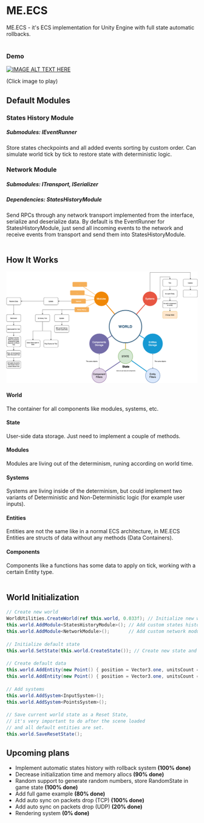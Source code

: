 # ME.ECS
ME.ECS - it's ECS implementation for Unity Engine with full state automatic rollbacks.
<br>
<br>

### Demo

[![IMAGE ALT TEXT HERE](https://img.youtube.com/vi/360PyjjjZTE/0.jpg)](https://www.youtube.com/watch?v=360PyjjjZTE)

(Click image to play)

## Default Modules
### States History Module
##### Submodules: IEventRunner
Store states checkpoints and all added events sorting by custom order. Can simulate world tick by tick to restore state with deterministic logic.

### Network Module
##### Submodules: ITransport, ISerializer
##### Dependencies: StatesHistoryModule
Send RPCs through any network transport implemented from the interface, serialize and deserialize data.
By default is the EventRunner for StatesHistoryModule, just send all incoming events to the network and receive events from transport and send them into StatesHistoryModule.
<br>
<br>

## How It Works
![](Readme/HowItWorks.png?raw=true "How It Works")
#### World
The container for all components like modules, systems, etc.
#### State
User-side data storage. Just need to implement a couple of methods.
#### Modules
Modules are living out of the determinism, runing according on world time.
#### Systems
Systems are living inside of the determinism, but could implement two variants of Deterministic and Non-Deterministic logic (for example user inputs).
#### Entities
Entities are not the same like in a normal ECS architecture, in ME.ECS Entities are structs of data without any methods (Data Containers).
#### Components
Components like a functions has some data to apply on tick, working with a certain Entity type.
<br>
<br>

## World Initialization
```csharp
// Create new world
WorldUtilities.CreateWorld(ref this.world, 0.033f); // Initialize new world with custom tick time
this.world.AddModule<StatesHistoryModule>(); // Add custom states history module
this.world.AddModule<NetworkModule>();       // Add custom network module

// Initialize default state
this.world.SetState(this.world.CreateState()); // Create new state and set it by default

// Create default data
this.world.AddEntity(new Point() { position = Vector3.one, unitsCount = 99f, increaseRate = 1f });
this.world.AddEntity(new Point() { position = Vector3.one, unitsCount = 1f, increaseRate = 1f });

// Add systems
this.world.AddSystem<InputSystem>();
this.world.AddSystem<PointsSystem>();

// Save current world state as a Reset State,
// it's very important to do after the scene loaded
// and all default entities are set.
this.world.SaveResetState();
```

## Upcoming plans
- Implement automatic states history with rollback system <b>(100% done)</b>
- Decrease initialization time and memory allocs <b>(90% done)</b>
- Random support to generate random numbers, store RandomState in game state <b>(100% done)</b>
- Add full game example <b>(80% done)</b>
- Add auto sync on packets drop (TCP) <b>(100% done)</b>
- Add auto sync on packets drop (UDP) <b>(20% done)</b>
- Rendering system <b>(0% done)</b>
